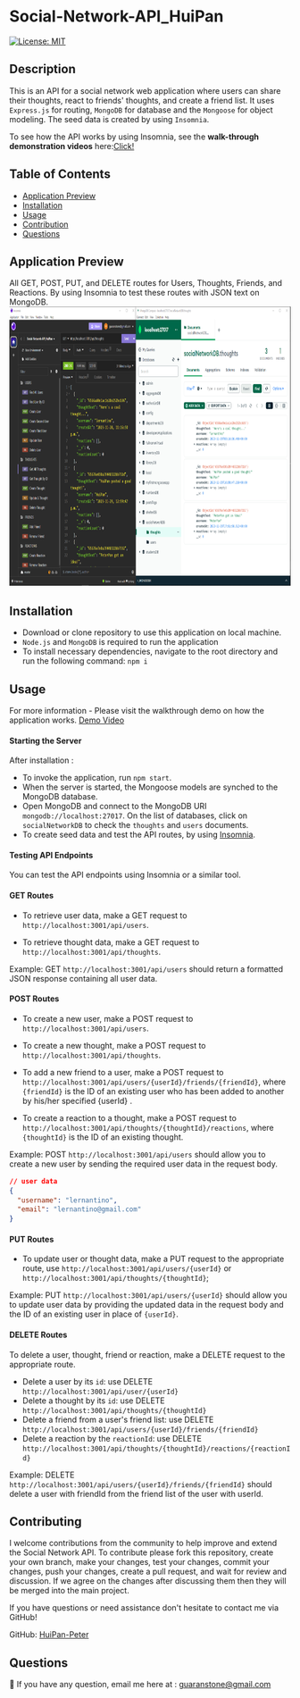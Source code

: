 # Social-Network-API_HuiPan

[![License: MIT](https://img.shields.io/badge/License-MIT-yellow.svg)](https://github.com/siennameow/social-network-API/blob/main/LICENSE)

## Description

This is an API for a social network web application where users can share their thoughts, react to friends' thoughts, and create a friend list. It uses `Express.js` for routing, `MongoDB` for database and the `Mongoose` for object modeling. The seed data is created by using `Insomnia`.

To see how the API works by using Insomnia, see the **walk-through demonstration videos** here:[Click!](https://github.com/HuiPan-Peter/Social-Network-API_HuiPan/tree/main/public/walkthroughVideo%26Screenshot)

## Table of Contents

- [Application Preview](#application-preview)
- [Installation](#installation)
- [Usage](#usage)
- [Contribution](#contribution)
- [Questions](#questions)


## Application Preview

All GET, POST, PUT, and DELETE routes for Users, Thoughts, Friends, and Reactions.
By using Insomnia to test these routes with JSON text on MongoDB.
<img src="./public/walkthroughVideo&Screenshot/applicationPreview.png" height="500px">

## Installation

- Download or clone repository to use this application on local machine.
- `Node.js` and `MongoDB` is required to run the application
- To install necessary dependencies, navigate to the root directory and run the following command:
  `npm i`

## Usage

For more information - Please visit the walkthrough demo on how the application works.
[Demo Video](https://github.com/HuiPan-Peter/Social-Network-API_HuiPan/tree/main/public/walkthroughVideo%26Screenshot)

#### Starting the Server

After installation :
- To invoke the application, run `npm start`.
- When the server is started, the Mongoose models are synched to the MongoDB database.
- Open MongoDB and connect to the MongoDB URI `mongodb://localhost:27017`. On the list of databases, click on `socialNetworkDB` to check the `thoughts` and `users` documents.
- To create seed data and test the API routes, by using [Insomnia](https://insomnia.rest/download).

#### Testing API Endpoints

You can test the API endpoints using Insomnia or a similar tool.

#### GET Routes

- To retrieve user data, make a GET request to `http://localhost:3001/api/users`.

- To retrieve thought data, make a GET request to `http://localhost:3001/api/thoughts`.

Example: GET `http://localhost:3001/api/users` should return a formatted JSON response containing all user data.

#### POST Routes

- To create a new user, make a POST request to `http://localhost:3001/api/users`.

- To create a new thought, make a POST request to `http://localhost:3001/api/thoughts`.

- To add a new friend to a user, make a POST request to `http://localhost:3001/api/users/{userId}/friends/{friendId}`, where `{friendId}` is the ID of an existing user who has been added to another by his/her specified {userId} . 

- To create a reaction to a thought, make a POST request to `http://localhost:3001/api/thoughts/{thoughtId}/reactions`, where `{thoughtId}` is the ID of an existing thought. 

Example: POST `http://localhost:3001/api/users` should allow you to create a new user by sending the required user data in the request body.
```json
// user data
{
  "username": "lernantino",
  "email": "lernantino@gmail.com"
}
```

#### PUT Routes

- To update user or thought data, make a PUT request to the appropriate route, use `http://localhost:3001/api/users/{userId}` or `http://localhost:3001/api/thoughts/{thoughtId}`;

Example: PUT `http://localhost:3001/api/users/{userId}` should allow you to update user data by providing the updated data in the request body and the ID of an existing user in place of `{userId}`.

#### DELETE Routes

To delete a user, thought, friend or reaction, make a DELETE request to the appropriate route.
- Delete a user by its `id`: use DELETE `http://localhost:3001/api/user/{userId}`
- Delete a thought by its `id`: use DELETE `http://localhost:3001/api/thoughts/{thoughtId}`
- Delete a friend from a user's friend list: use DELETE `http://localhost:3001/api/users/{userId}/friends/{friendId}`
- Delete a reaction by the `reactionId`: use DELETE `http://localhost:3001/api/thoughts/{thoughtId}/reactions/{reactionId}`

Example: DELETE `http://localhost:3001/api/users/{userId}/friends/{friendId}` should delete a user with friendId from the friend list of the user with userId.

## Contributing

I welcome contributions from the community to help improve and extend the Social Network API. To contribute please fork this repository, create your own branch, make your changes, test your changes, commit your changes, push your changes, create a pull request, and wait for review and discussion. If we agree on the changes after discussing them then they will be merged into the main project.

If you have questions or need assistance don't hesitate to contact me via GitHub!

GitHub: [HuiPan-Peter](https://github.com/HuiPan-Peter)

## Questions

📩 If you have any question, email me here at : guaranstone@gmail.com
